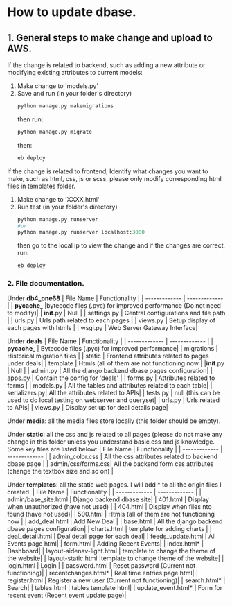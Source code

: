 # How to update dbase.

## 1. General steps to make change and upload to AWS. 
If the change is related to backend, such as adding a new attribute or modifying existing attributes to current models: 
1. Make change to 'models.py' 
2. Save and run (in your folder's directory) 
    ```Python 
    python manage.py makemigrations
    ``` 
    then run:
    ```Python 
    python manage.py migrate
    ```
    then: 
    ```Python
    eb deploy
    ```
If the change is related to frontend, 
Identify what changes you want to make, such as html, css, js or scss, please only modify corresponding html files in templates folder. 
1. Make change to 'XXXX.html' 
2. Run test (in your folder's directory) 
    ```Python 
    python manage.py runserver
    #or
    python manage.py runserver localhost:3000
    ``` 
    then go to the local ip to view the change and if the changes are correct, run:
    ```Python
    eb deploy
    ```
### 2. File documentation.
Under **db4_one68**
| File Name  | Functionality |
| ------------- | ------------- |
| __pycache___ |bytecode files (.pyc) for improved performance (Do not need to modify)|
|  __init__.py | Null  |
| settings.py  | Central configurations and file path |
| urls.py      | Urls path related to each pages |
| views.py     | Setup display of each pages with htmls |
| wsgi.py      | Web Server Gateway Interface|

Under **deals**
| File Name  | Functionality |
| ------------- | ------------- |
| __pycache___  | Bytecode files (.pyc) for improved performance|
| migrations    | Historical migration files |
| static        | Frontend attributes related to pages under deals|
| template      | Htmls (all of them are not functioning now |
|__init__.py    | Null  |
| admin.py      | All the django backend dbase pages configuration|
| apps.py       | Contain the config for 'deals' |
| forms.py      | Attributes related to forms |
| models.py     | All the tables and attributes related to each table|
| serializers.py| All the attributes related to APIs|
| tests.py      | null (this can be used to do local testing on webserver and queryset|
| urls.py       | Urls related to APIs|
| views.py      | Display set up for deal details page|

Under **media**: all the media files store locally (this folder should be empty).

Under **static**: all the css and js related to all pages (please do not make any change in this folder unless you understand basic css and js knowledge. Some key files are listed below:
| File Name  | Functionality |
| ------------- | ------------- |
|  admin_color.css |    All the css attributes related to backend dbase page |
|  admin/css/forms.css| All the backend form css attributes (change the textbox size and so on) |

Under **templates**: all the static web pages. I will add * to all the origin files I created.
| File Name  | Functionality |
| ------------- | ------------- |
| admin/base_site.html  | Django backend dbase site|
| 401.html              | Display when unauthorized (have not used) |
| 404.html       | Display when files nto found (have not used)|
| 500.html      | Htmls (all of them are not functioning now |
| add_deal.html    | Add New Deal  |
| base.html      | All the django backend dbase pages configuration|
| charts.html      | template for adding charts |
| deal_detail.html     | Deal detail page for each deal|
| feeds_update.html    | All Events page html|
| form.html     | Adding Recent Events|
| index.html*       | Dashboard|
| layout-sidenav-light.html    | template to change the theme of the website|
| layout-static.html     |template to change theme of the website|
| login.html       | Login |
| password.html    | Reset password (Current not functioning)|
| recentchanges.html*     | Real time entries page html|
| register.html       | Register a new user (Current not functioning)|
| search.html*    | Search|
| tables.html     | tables template html|
| update_event.html*       | Form for recent event (Recent event update page)|

